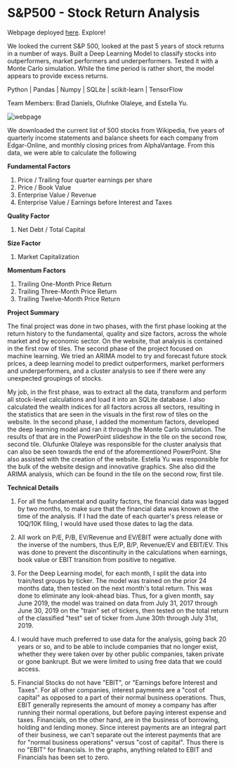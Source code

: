 # S&P500 - Stock Return Analysis 
Webpage deployed [here](https://sp500priceprediction.herokuapp.com/#page1). Explore!

We looked the current S&P 500, looked at the past 5 years of stock returns in a number of ways. Built a  Deep Learning Model to classify stocks into outperformers, market performers and underperformers. Tested it with a Monte Carlo simulation.  While the time period is rather short, the model appears to provide excess returns.  

Python | Pandas | Numpy | SQLite | scikit-learn | TensorFlow

Team Members: Brad Daniels, Olufnke Olaleye, and Estella Yu.

![webpage](https://github.com/BradDaniels732/Final-Project/blob/master/static/imgs/stocks.gif)

We downloaded the current list of 500 stocks from Wikipedia, five years of quarterly income statements and balance sheets for each company from Edgar-Online, and monthly closing prices from AlphaVantage.  From this data, we were able to calculate the following

__Fundamental Factors__
1. Price / Trailing four quarter earnings per share
2. Price / Book Value
3. Enterprise Value / Revenue
4. Enterprise Value / Earnings before Interest and Taxes

__Quality Factor__
1. Net Debt / Total Capital

__Size Factor__
1. Market Capitalization

__Momentum Factors__
1. Trailing One-Month Price Return
2. Trailing Three-Month Price Return
3. Trailing Twelve-Month Price Return

__Project Summary__

The final project was done in two phases, with the first phase looking at the return history to the fundamental, quality and size factors, across the whole market and by economic sector.  On the website, that analysis is contained in the first row of tiles.  The second phase of the project focused on machine learning.  We tried an ARIMA model to try and forecast future stock prices, a deep learning model to predict outperformers, market performers and underperformers, and a cluster analysis to see if there were any unexpected groupings of stocks.

My job, in the first phase, was to extract all the data, transform and perform all stock-level calculations and load it into an SQLite database.  I also calculated the wealth indices for all factors across all sectors, resulting in the statistics that are seen in the visuals in the first row of tiles on the website.  In the second phase, I added the momentum factors, developed the deep learning model and ran it through the Monte Carlo simulation.  The results of that are in the PowerPoint slideshow in the tile on the second row, second tile.  Olufunke Olaleye was responsible for the cluster analysis that can also be seen towards the end of the aforementioned PowerPoint.  She also assisted with the creation of the website.  Estella Yu was responsible for the bulk of the website design and innovative graphics.  She also did the ARIMA analysis, which can be found in the tile on the second row, first tile.

__Technical Details__
1. For all the fundamental and quality factors, the financial data was lagged by two months, to make sure that the financial data was known at the time of the analysis.  If I had the date of each quarter's press release or 10Q/10K filing, I would have used those dates to lag the data. 

2. All work on P/E, P/B, EV/Revenue and EV/EBIT were actually done with the inverse of the numbers, thus E/P, B/P, Revenue/EV and EBIT/EV.  This was done to prevent the discontinuity in the calculations when earnings, book value or EBIT transition from positive to negative.

3. For the Deep Learning model, for each month, I split the data into train/test groups by ticker.  The model was trained on the prior 24 months data, then tested on the next month's total return.  This was done to eliminate any look-ahead bias.  Thus, for a given month, say June 2019, the model was trained on data from July 31, 2017 through June 30, 2019 on the "train" set of tickers, then tested on the total return of the classified "test" set of ticker from June 30th through July 31st, 2019.

4. I would have much preferred to use data for the analysis, going back 20 years or so, and to be able to include companies that no longer exist, whether they were taken over by other public companies, taken private or gone bankrupt.  But we were limited to using free data that we could access.  

5. Financial Stocks do not have "EBIT", or "Earnings before Interest and Taxes".  For all other companies, interest payments are a "cost of capital" as opposed to a part of their normal business operations.  Thus, EBIT generally represents the amount of money a company has after running their normal operations, but before paying interest expense and taxes.  Financials, on the other hand, are in the business of borrowing, holding and lending money.  Since interest payments are an integral part of their business, we can't separate out the interest payments that are for "normal business operations" versus "cost of capital".  Thus there is no "EBIT" for financials.  In the graphs, anything related to EBIT and Financials has been set to zero.

